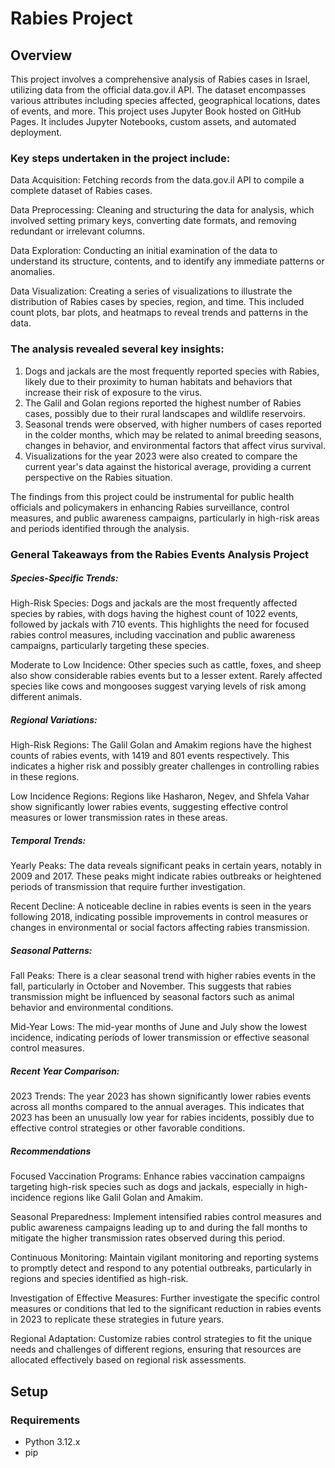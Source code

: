 # Rabies Project

## Overview

This project involves a comprehensive analysis of Rabies cases in Israel, utilizing data from the official data.gov.il API. 
The dataset encompasses various attributes including species affected, geographical locations, dates of events, and more.
This project uses Jupyter Book hosted on GitHub Pages. It includes Jupyter Notebooks, custom assets, and automated deployment.

### Key steps undertaken in the project include:

  Data Acquisition: Fetching records from the data.gov.il API to compile a complete dataset of Rabies cases.

  Data Preprocessing: Cleaning and structuring the data for analysis, which involved setting primary keys, converting date formats, and removing redundant or irrelevant columns.

  Data Exploration: Conducting an initial examination of the data to understand its structure, contents, and to identify any immediate patterns or anomalies.

  Data Visualization: Creating a series of visualizations to illustrate the distribution of Rabies cases by species, region, and time. This included count plots, bar plots, and heatmaps to reveal trends and patterns in the data.

### The analysis revealed several key insights:

1. Dogs and jackals are the most frequently reported species with Rabies, likely due to their proximity to human habitats and behaviors that increase their risk of exposure to the virus.
2. The Galil and Golan regions reported the highest number of Rabies cases, possibly due to their rural landscapes and wildlife reservoirs.
3. Seasonal trends were observed, with higher numbers of cases reported in the colder months, which may be related to animal breeding seasons, changes in behavior, and environmental factors that affect virus survival.
4. Visualizations for the year 2023 were also created to compare the current year's data against the historical average, providing a current perspective on the Rabies situation.

The findings from this project could be instrumental for public health officials and policymakers in enhancing Rabies surveillance, control measures, and public awareness campaigns, particularly in high-risk areas and periods identified through the analysis.

### General Takeaways from the Rabies Events Analysis Project
##### Species-Specific Trends:

High-Risk Species: Dogs and jackals are the most frequently affected species by rabies, with dogs having the highest count of 1022 events, followed by jackals with 710 events. This highlights the need for focused rabies control measures, including vaccination and public awareness campaigns, particularly targeting these species.

Moderate to Low Incidence: Other species such as cattle, foxes, and sheep also show considerable rabies events but to a lesser extent. Rarely affected species like cows and mongooses suggest varying levels of risk among different animals.

##### Regional Variations:
High-Risk Regions: The Galil Golan and Amakim regions have the highest counts of rabies events, with 1419 and 801 events respectively. This indicates a higher risk and possibly greater challenges in controlling rabies in these regions.

Low Incidence Regions: Regions like Hasharon, Negev, and Shfela Vahar show significantly lower rabies events, suggesting effective control measures or lower transmission rates in these areas.

##### Temporal Trends:
Yearly Peaks: The data reveals significant peaks in certain years, notably in 2009 and 2017. These peaks might indicate rabies outbreaks or heightened periods of transmission that require further investigation.

Recent Decline: A noticeable decline in rabies events is seen in the years following 2018, indicating possible improvements in control measures or changes in environmental or social factors affecting rabies transmission.

##### Seasonal Patterns:
Fall Peaks: There is a clear seasonal trend with higher rabies events in the fall, particularly in October and November. This suggests that rabies transmission might be influenced by seasonal factors such as animal behavior and environmental conditions.

Mid-Year Lows: The mid-year months of June and July show the lowest incidence, indicating periods of lower transmission or effective seasonal control measures.

##### Recent Year Comparison:
2023 Trends: The year 2023 has shown significantly lower rabies events across all months compared to the annual averages. This indicates that 2023 has been an unusually low year for rabies incidents, possibly due to effective control strategies or other favorable conditions.

##### Recommendations
Focused Vaccination Programs: Enhance rabies vaccination campaigns targeting high-risk species such as dogs and jackals, especially in high-incidence regions like Galil Golan and Amakim.

Seasonal Preparedness: Implement intensified rabies control measures and public awareness campaigns leading up to and during the fall months to mitigate the higher transmission rates observed during this period.

Continuous Monitoring: Maintain vigilant monitoring and reporting systems to promptly detect and respond to any potential outbreaks, particularly in regions and species identified as high-risk.

Investigation of Effective Measures: Further investigate the specific control measures or conditions that led to the significant reduction in rabies events in 2023 to replicate these strategies in future years.

Regional Adaptation: Customize rabies control strategies to fit the unique needs and challenges of different regions, ensuring that resources are allocated effectively based on regional risk assessments.

## Setup

### Requirements

- Python 3.12.x
- pip
